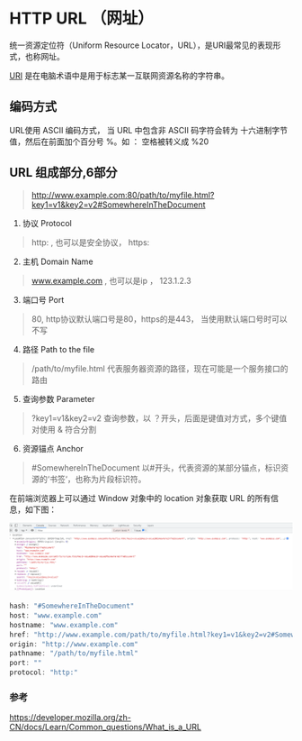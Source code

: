 # HTTP URL （网址）

统一资源定位符（Uniform Resource Locator，URL），是URI最常见的表现形式，也称网址。

[URI](https://zh.wikipedia.org/wiki/%E7%BB%9F%E4%B8%80%E8%B5%84%E6%BA%90%E6%A0%87%E5%BF%97%E7%AC%A6) 是在电脑术语中是用于标志某一互联网资源名称的字符串。

## 编码方式
URL使用 ASCII 编码方式， 当 URL 中包含非 ASCII 码字符会转为 十六进制字节值，然后在前面加个百分号 %。如 ： 空格被转义成 %20

## URL 组成部分,6部分
> http://www.example.com:80/path/to/myfile.html?key1=v1&key2=v2#SomewhereInTheDocument

1. 协议 Protocol
> http:  ,  也可以是安全协议， https:

2. 主机 Domain Name
> www.example.com , 也可以是ip ， 123.1.2.3 

3. 端口号 Port
> 80,   http协议默认端口号是80，https的是443， 当使用默认端口号时可以不写

4. 路径 Path to the file
> /path/to/myfile.html  代表服务器资源的路径，现在可能是一个服务接口的路由

5. 查询参数 Parameter
> ?key1=v1&key2=v2  查询参数，以 ？开头，后面是键值对方式，多个键值对使用 & 符合分割

6. 资源锚点 Anchor
> #SomewhereInTheDocument  以#开头，代表资源的某部分锚点，标识资源的‘书签‘，也称为片段标识符。

在前端浏览器上可以通过 Window 对象中的 location 对象获取 URL 的所有信息，如下图：

![location](../img/location.png)

```js
hash: "#SomewhereInTheDocument"
host: "www.example.com"
hostname: "www.example.com"
href: "http://www.example.com/path/to/myfile.html?key1=v1&key2=v2#SomewhereInTheDocument"
origin: "http://www.example.com"
pathname: "/path/to/myfile.html"
port: ""
protocol: "http:"
```

### 参考

<https://developer.mozilla.org/zh-CN/docs/Learn/Common_questions/What_is_a_URL>
